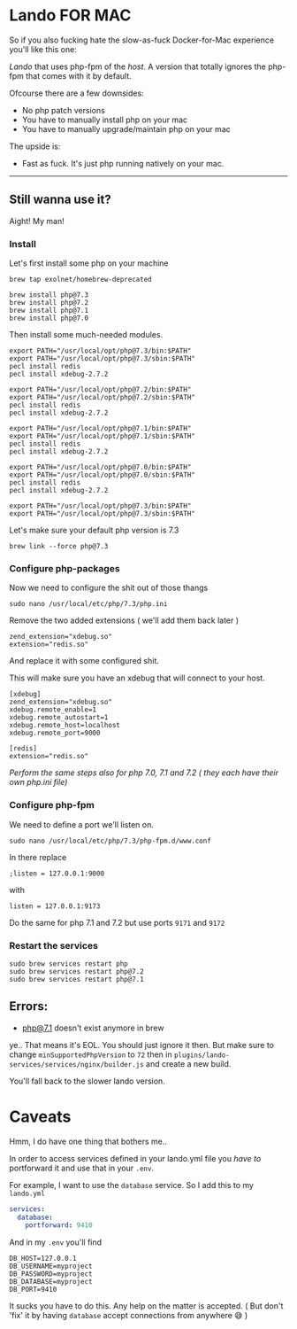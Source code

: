 Lando FOR MAC
=====

So if you also fucking hate the slow-as-fuck Docker-for-Mac experience you'll like this one:

*Lando* that uses php-fpm of the _host_. A version that totally ignores the php-fpm that comes with it by default.

Ofcourse there are a few downsides:

 - No php patch versions
 - You have to manually install php on your mac
 - You have to manually upgrade/maintain php on your mac

The upside is:

 - Fast as fuck. It's just php running natively on your mac.
 
----

## Still wanna use it?

Aight! My man!


### Install

Let's first install some php on your machine

```
brew tap exolnet/homebrew-deprecated

brew install php@7.3
brew install php@7.2
brew install php@7.1
brew install php@7.0
```

Then install some much-needed modules.

```
export PATH="/usr/local/opt/php@7.3/bin:$PATH"
export PATH="/usr/local/opt/php@7.3/sbin:$PATH"
pecl install redis
pecl install xdebug-2.7.2

export PATH="/usr/local/opt/php@7.2/bin:$PATH"
export PATH="/usr/local/opt/php@7.2/sbin:$PATH"
pecl install redis
pecl install xdebug-2.7.2

export PATH="/usr/local/opt/php@7.1/bin:$PATH"
export PATH="/usr/local/opt/php@7.1/sbin:$PATH"
pecl install redis
pecl install xdebug-2.7.2

export PATH="/usr/local/opt/php@7.0/bin:$PATH"
export PATH="/usr/local/opt/php@7.0/sbin:$PATH"
pecl install redis
pecl install xdebug-2.7.2

export PATH="/usr/local/opt/php@7.3/bin:$PATH"
export PATH="/usr/local/opt/php@7.3/sbin:$PATH"
```

Let's make sure your default php version is 7.3

```
brew link --force php@7.3
```

### Configure php-packages

Now we need to configure the shit out of those thangs

`sudo nano /usr/local/etc/php/7.3/php.ini`

Remove the two added extensions ( we'll add them back later )

```
zend_extension="xdebug.so"
extension="redis.so"
```

And replace it with some configured shit.

This will make sure you have an xdebug that will connect to your host.

```
[xdebug]
zend_extension="xdebug.so"
xdebug.remote_enable=1
xdebug.remote_autostart=1
xdebug.remote_host=localhost
xdebug.remote_port=9000

[redis]
extension="redis.so"
```

*Perform the same steps also for php 7.0, 7.1 and 7.2 ( they each have their own php.ini file)*

### Configure php-fpm

We need to define a port we'll listen on.

`sudo nano /usr/local/etc/php/7.3/php-fpm.d/www.conf`

In there replace

```
;listen = 127.0.0.1:9000
```

with

```
listen = 127.0.0.1:9173
```

Do the same for php 7.1 and 7.2 but use ports `9171` and `9172`

### Restart the services

```
sudo brew services restart php
sudo brew services restart php@7.2
sudo brew services restart php@7.1
```


## Errors:

- php@7.1 doesn't exist anymore in brew

ye.. That means it's EOL. You should just ignore it then.
But make sure to change `minSupportedPhpVersion` to `72` then in `plugins/lando-services/services/nginx/builder.js` and create a new build.

You'll fall back to the slower lando version.


# Caveats

Hmm, I do have one thing that bothers me..

In order to access services defined in your lando.yml file you *have to* portforward it and use that in your `.env`.

For example, I want to use the `database` service. So I add this to my `lando.yml`

```yml
services:
  database:
    portforward: 9410
```

And in my `.env` you'll find

```
DB_HOST=127.0.0.1
DB_USERNAME=myproject
DB_PASSWORD=myproject
DB_DATABASE=myproject
DB_PORT=9410
```

It sucks you have to do this. Any help on the matter is accepted.
( But don't 'fix' it by having `database` accept connections from anywhere 😅 )
